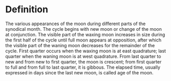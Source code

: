 # Definition

The various appearances of the moon during different parts of the
synodical month. The cycle begins with new moon or change of the moon at
conjunction. The visible part of the waxing moon increases in size
during the first half of the cycle until full moon appears at
opposition, after which the visible part of the waning moon decreases
for the remainder of the cycle. First quarter occurs when the waxing
moon is at east quadrature; last quarter when the waning moon is at west
quadrature. From last quarter to new and from new to first quarter, the
moon is crescent; from first quarter to full and from full to last
quarter, it is gibbous. The elapsed time, usually expressed in days
since the last new moon, is called age of the moon.
